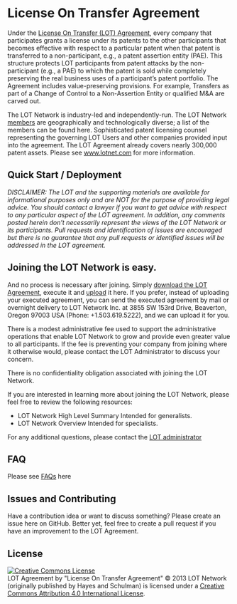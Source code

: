 
License On Transfer Agreement
=============================

Under the [License On Transfer (LOT) Agreement](https://github.com/LOT/LOT-agreement/blob/master/v1.3%20LOT%20Agreement.md), every company that participates grants a license under its patents to the other participants that becomes effective with respect to a particular patent when that patent is transferred to a non-participant, e.g., a patent assertion entity (PAE). This structure protects LOT participants from patent attacks by the non-participant (e.g., a PAE) to which the patent is sold while completely preserving the real business uses of a participant’s patent portfolio.  The Agreement includes value-preserving provisions.  For example, Transfers as part of a Change of Control to a Non-Assertion Entity or qualified M&A are carved out.

The LOT Network is industry-led and independently-run.  The LOT Network [members](https://github.com/LOT/LOT-agreement/blob/master/Members.md) are geographically and technologically diverse; a list of the members can be found here.  Sophisticated patent licensing counsel representing the governing LOT Users and other companies provided input into the agreement.  The LOT Agreement already covers nearly 300,000 patent assets.
Please see www.lotnet.com for more information.

## Quick Start / Deployment

*DISCLAIMER: The LOT and the supporting materials are available for informational purposes only and are NOT for the purpose of providing legal advice. You should contact a lawyer if you want to get advice with respect to any particular aspect of the LOT agreement. In addition, any comments posted herein don’t necessarily represent the views of the LOT Network or its participants.  Pull requests and identification of issues are encouraged but there is no guarantee that any pull requests or identified issues will be addressed in the LOT agreement.*

## Joining the LOT Network is easy.

And no process is necessary after joining.  Simply [download the LOT Agreement](http://www.lotnet.com/userfiles/files/LOT%20Agreement%20%28v1_3-7_7_14%29.pdf), execute it and [upload](http://www.lotnet.com/how-to-join-lotnet/upload-agreement.cfm) it here.
If you prefer, instead of uploading your executed agreement, you can send the executed agreement by mail or overnight delivery to LOT Network Inc. at 3855 SW 153rd Drive, Beaverton, Oregon 97003 USA (Phone: +1.503.619.5222), and we can upload it for you.  

There is a modest administrative fee used to support the administrative operations that enable LOT Network to grow and provide even greater value to all participants. If the fee is preventing your company from joining where it otherwise would, please contact the LOT Administrator to discuss your concern.

There is no confidentiality obligation associated with joining the LOT Network.

If you are interested in learning more about joining the LOT Network, please feel free to review the following resources:  
* LOT Network High Level Summary
Intended for generalists.
* LOT Network Overview
Intended for specialists.

For any additional questions, please contact the [LOT administrator](http://www.lotnet.com/learn-more/contact.cfm)

## FAQ

Please see [FAQs](http://www.lotnet.com/learn-more/faqs.cfm) here

## Issues and Contributing

Have a contribution idea or want to discuss something? Please create an issue here on GitHub. Better yet, feel free to create a pull request if you have an improvement to the LOT Agreement.

## License

<a rel="license" href="http://creativecommons.org/licenses/by/4.0/"><img alt="Creative Commons License" style="border-width:0" src="https://i.creativecommons.org/l/by/4.0/88x31.png" /></a><br /><span xmlns:dct="http://purl.org/dc/terms/" href="http://purl.org/dc/dcmitype/Text" property="dct:title" rel="dct:type">LOT Agreement</span> by "License On Transfer Agreement" :copyright: 2013 LOT Network (originally published by Hayes and Schulman) <a xmlns:cc="http://creativecommons.org/ns#" href="www.lotnet.com" property="cc:attributionName" rel="cc:attributionURL"> </a> is licensed under a <a rel="license" href="http://creativecommons.org/licenses/by/4.0/">Creative Commons Attribution 4.0 International License</a>.
